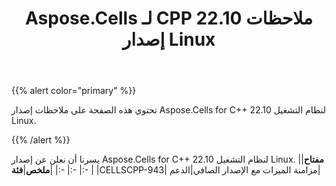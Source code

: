 ﻿---
title: Aspose.Cells لـ CPP 22.10 ملاحظات إصدار Linux
type: docs
weight: 3
url: /ar/cpp/aspose-cells-for-cpp-22-10-release-notes-linux/
---
{{% alert color="primary" %}}

تحتوي هذه الصفحة على ملاحظات إصدار Aspose.Cells for C++ 22.10 لنظام التشغيل Linux.

{{% /alert %}}

يسرنا أن نعلن عن إصدار Aspose.Cells for C++ 22.10 لنظام التشغيل Linux.
|**مفتاح**|**ملخص**|**فئة**|
|:- |:- |:- |
|CELLSCPP-943| مزامنة الميزات مع الإصدار الصافي|الدعم|


